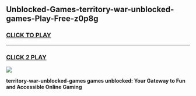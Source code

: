 
## Unblocked-Games-territory-war-unblocked-games-Play-Free-z0p8g
<h3>
<a href="https://premium76.site?title=territory-war-unblocked-games&ref=15A">CLICK TO PLAY</a></h3>
<hr>

<h3>
<a href="https://premium76.site?title=territory-war-unblocked-games&ref=15A">CLICK 2 PLAY</a>
  
</h3>

<a href="https://premium76.site?title=territory-war-unblocked-games&ref=15A"><img src="https://clearcache.store/games.png"></a>


**territory-war-unblocked-games games unblocked: Your Gateway to Fun and Accessible Online Gaming**
